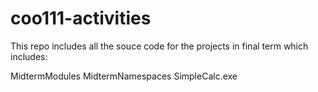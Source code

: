 # coo111-activities

This repo includes all the souce code for the projects in final term which includes:

MidtermModules
MidtermNamespaces
SimpleCalc.exe
